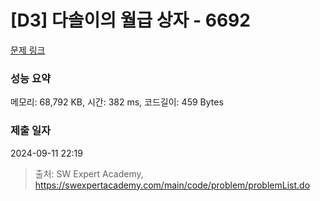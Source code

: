 # [D3] 다솔이의 월급 상자 - 6692 

[문제 링크](https://swexpertacademy.com/main/code/problem/problemDetail.do?contestProbId=AWdXofhKFkADFAWn) 

### 성능 요약

메모리: 68,792 KB, 시간: 382 ms, 코드길이: 459 Bytes

### 제출 일자

2024-09-11 22:19



> 출처: SW Expert Academy, https://swexpertacademy.com/main/code/problem/problemList.do